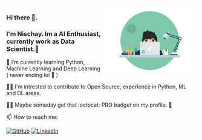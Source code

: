 <img align='right' src='https://github.com/Ranger105/Ranger105/blob/master/70804f7e25b11f29db904f2fa7b4cd9d.gif' width='250"'>

### Hi there 👋. 

### I'm Nischay. Im a AI Enthusiast, currently work as Data Scientist.:raised_hands: 

🌱 I’m currently learning Python, Machine Learning and Deep Learning ( never ending lol :rofl: )

:man_technologist: I'm intrested to contribute to Open Source, experience in Python, ML and DL areas.

:superhero_man: Maybe someday get that :octocat: PRO  badget on my profile. :love_you_gesture:

📫 How to reach me: <p align="Left">
	<a href="https://github.com/terrytangyuan"><img src="https://img.shields.io/github/followers/Ranger105.svg?label=GitHub&style=social" alt="GitHub"></a>
	<a href="https://www.linkedin.com/in/nischaygirishgowda"><img src="https://img.shields.io/badge/LinkedIn--_.svg?style=social&logo=linkedin" alt="LinkedIn"></a>

